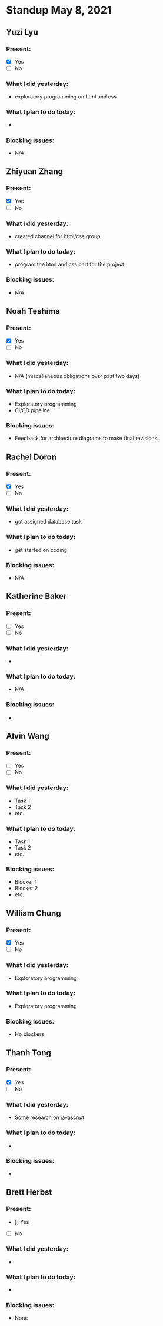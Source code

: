 # Standup May 8, 2021
## Yuzi Lyu
### Present:
- [X] Yes
- [ ] No

### What I did yesterday:
* exploratory programming on html and css

### What I plan to do today:
* 
### Blocking issues:
* N/A



## Zhiyuan Zhang
### Present:
- [X] Yes
- [ ] No

### What I did yesterday:
* created channel for html/css group

### What I plan to do today:
* program the html and css part for the project

### Blocking issues:
* N/A



## Noah Teshima
### Present:
- [X] Yes
- [ ] No

### What I did yesterday:
* N/A (miscellaneous obligations over past two days)

### What I plan to do today:
* Exploratory programming
* CI/CD pipeline

### Blocking issues:
* Feedback for architecture diagrams to make final revisions



## Rachel Doron
### Present:
- [X] Yes
- [ ] No

### What I did yesterday:
* got assigned database task 

### What I plan to do today:
* get started on coding 

### Blocking issues:
* N/A



## Katherine Baker
### Present:
- [ ] Yes
- [ ] No

### What I did yesterday:
* 

### What I plan to do today:
* N/A

### Blocking issues:
* 



## Alvin Wang
### Present:
- [ ] Yes
- [ ] No

### What I did yesterday:
* Task 1
* Task 2
* etc.

### What I plan to do today:
* Task 1
* Task 2
* etc.

### Blocking issues:
* Blocker 1
* Blocker 2
* etc.



## William Chung
### Present:
- [x] Yes
- [ ] No

### What I did yesterday:
* Exploratory programming

### What I plan to do today:
* Exploratory programming

### Blocking issues:
* No blockers



## Thanh Tong
### Present:
- [X] Yes
- [ ] No

### What I did yesterday:
* Some research on javascript

### What I plan to do today:
* 

### Blocking issues:
* 



## Brett Herbst
### Present:
- [] Yes
- [ ] No

### What I did yesterday:
*

### What I plan to do today:
* 

### Blocking issues:
* None

